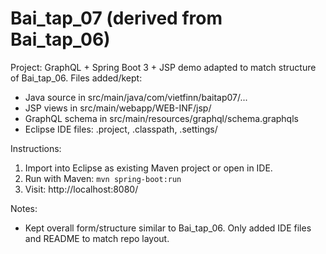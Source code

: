# Bai_tap_07 (derived from Bai_tap_06)

Project: GraphQL + Spring Boot 3 + JSP demo adapted to match structure of Bai_tap_06.
Files added/kept:
- Java source in src/main/java/com/vietfinn/baitap07/...
- JSP views in src/main/webapp/WEB-INF/jsp/
- GraphQL schema in src/main/resources/graphql/schema.graphqls
- Eclipse IDE files: .project, .classpath, .settings/

Instructions:
1. Import into Eclipse as existing Maven project or open in IDE.
2. Run with Maven: `mvn spring-boot:run`
3. Visit: http://localhost:8080/

Notes:
- Kept overall form/structure similar to Bai_tap_06. Only added IDE files and README to match repo layout.
